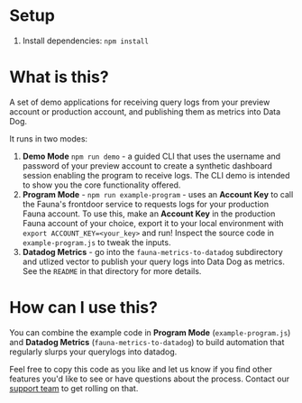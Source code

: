 # Setup

1. Install dependencies: `npm install`

# What is this?

A set of demo applications for receiving query logs from your preview account or production account, and publishing them as metrics into Data Dog.

It runs in two modes:

1. **Demo Mode** `npm run demo` - a guided CLI that uses the username and password of your preview account to create a synthetic dashboard session enabling the program to receive logs. The CLI demo is intended to show you the core functionality offered.
2. **Program Mode** - `npm run example-program` - uses an **Account Key** to call the Fauna's frontdoor service to requests logs for your production Fauna account. To use this, make an **Account Key** in the production Fauna account of your choice, export it to your local environment with `export ACCOUNT_KEY=<your_key>` and run! Inspect the source code in `example-program.js` to tweak the inputs.
3. **Datadog Metrics** - go into the `fauna-metrics-to-datadog` subdirectory and utlized vector to publish your query logs into Data Dog as metrics. See the `README` in that directory for more details.

# How can I use this?

You can combine the example code in **Program Mode** (`example-program.js`) and **Datadog Metrics** (`fauna-metrics-to-datadog`) to build automation that regularly slurps your querylogs into datadog.

Feel free to copy this code as you like and let us know if you find other features you'd like to see or have questions about the process. Contact our [support team](https://support.fauna.com/hc) to get rolling on that.

